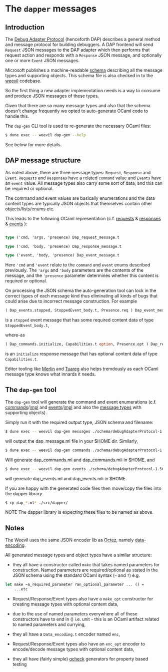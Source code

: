 # The ```dapper``` messages

## Introduction

The [Debug Adapter Protocol](https://microsoft.github.io/debug-adapter-protocol/overview) (henceforth DAP) describes a general method and message protocol for building debuggers.  A DAP frontend will send ```Request``` JSON messages to the DAP adapter which then performs that request action and responds with a ```Response``` JSON message, and optionally one or more ```Event``` JSON messages.

Microsoft publishes a machine-readable [schema](https://microsoft.github.io/debug-adapter-protocol/debugAdapterProtocol.json) describing all the message types and supporting objects.  This schema file is also checked in to the [weevil](../schema) codebase.

So the first thing a new adapter implementation needs is a way to consume and produce JSON messages of these types.

Given that there are so many message types and also that the schema doesn't change frequently we opted to auto-generate OCaml code to handle this.

The ```dap-gen``` CLI tool is used to re-generate the necessary OCaml files:

``` sh
$ dune exec -- weevil dap-gen --help
```
See below for more details.

## DAP message structure

As noted above, there are three message types: ```Request```, ```Response``` and ```Event```.  ```Requests``` and ```Responses``` have a related ```command``` value and ```Events``` have an ```event``` value.  All message types also carry some sort of data, and this can be required or optional.  

The command and event values are basically enumerations and the data content types are typically JSON objects that themselves contain other objects/lists/enums etc.

This leads to the following OCaml representation (c.f. [requests](../src/dapper/dap_request_message.ml) & [responses](../src/dapper/dap_response_message.ml) & [events](../src/dapper/dap_event_message.ml) ):

``` ocaml

type ('cmd, 'args, 'presence) Dap_request_message.t

type ('cmd, 'body, 'presence) Dap_response_message.t

type ('event, 'body, 'presence) Dap_event_message.t

```
Here ```'cmd``` and ```'event``` relate to the ```command``` and ```event``` enums described previously.  The ```'args``` and ```'body``` parameters are the contents of the message, and the ```'presence``` parameter determines whether this content is required or optional.

On processing the JSON schema the auto-generation tool can lock in the correct types of each message kind thus eliminating all kinds of bugs that could arise due to incorrect message construction.  For example 

``` ocaml
( Dap_events.stopped, StoppedEvent_body.t, Presence.req ) Dap_event_message.t

```
is a ```stopped``` event message that has some required content data of type ```StoppedEvent_body.t```,

where-as 

``` ocaml
( Dap_commands.initialize, Capabilities.t option, Presence.opt ) Dap_response_message.t

```
is an ```initialize``` response message that has optional content data of type ```Capabilities.t```.

Editor tooling like [Merlin](https://github.com/ocaml/merlin) and [Tuareg](https://github.com/ocaml/tuareg) also helps tremdously as each OCaml message type knows what innards it needs. 

## The ```dap-gen``` tool

The ```dap-gen``` tool will generate the command and event enumerations (c.f. [commands](../src/dapper/dap_commands.mli)/[impl](../src/dapper/dap_commands.ml) and [events](../src/dapper/dap_events.mli)/[impl](../src/dapper/dap_events.ml) and also the [message types](../src/dapper/dap_messages.ml) with supporting objects).

Simply run it with the required output type, JSON schema and filename:

``` sh
$ dune exec -- weevil dap-gen messages ./schema/debugAdapterProtocol-1.56.X.json $HOME/dap_message
```
will output the dap_message.ml file in your $HOME dir.  Similarly, 

``` sh
$ dune exec -- weevil dap-gen commands ./schema/debugAdapterProtocol-1.56.X.json $HOME/dap_commands
```
Will generate dap_commands.ml and dap_commands.mli in $HOME, and 
``` sh
$ dune exec -- weevil dap-gen events ./schema/debugAdapterProtocol-1.56.X.json $HOME/dap_events
```
will generate dap_events.ml and dap_events.mli in $HOME.

If you are happy with the generated code files then move/copy the files into the dapper library

``` sh
$ cp dap_*.ml* ./src/dapper/
```

NOTE The dapper library is expecting these files to be named as above.


## Notes

The Weevil uses the same JSON encoder lib as [Octez](https://tezos.gitlab.io/), namely [data-encoding](https://gitlab.com/nomadic-labs/data-encoding/-/blob/master/src/tutorial.md).

All generated message types and object types have a similar structure:

- they all have a constructor called ```make``` that takes named parameters for construction.  Named parameters are required/optional as stated in the JSON schema using the standard OCaml syntax (```~``` and ```?```) e.g.

``` ocaml
let make ~a_required_parameter ?an_optional_parameter ... () =
    ...etc 
```

- Request/Response/Event types also have a ```make_opt``` constructor for creating message types with optional content data,

- due to the use of named parameters everywhere all of these constructors have to end in () i.e. unit - this is an OCaml artifact related to named parameters and currying,

- they all have a ```Data_encoding.t``` encoder named ```enc```,

- Request/Response/Event types also have an ```enc_opt``` encoder to encode/decode message types with optional content data,

- they all have (fairly simple) [qcheck](https://github.com/c-cube/qcheck/) generators for property based testing 


